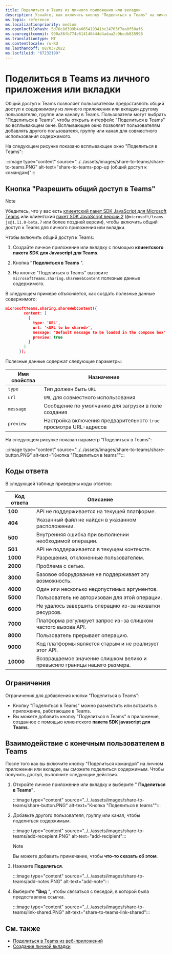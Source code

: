 ```yaml
---
title: Поделиться в Teams из личного приложения или вкладки
description: Узнайте, как включить кнопку "Поделиться в Teams" на личном приложении или вкладке, ограничениях и интерфейсе конечного пользователя.
ms.topic: reference
ms.localizationpriority: medium
ms.openlocfilehash: 5d70c8d399b4a065419341bc24763f7aa0f50af6
ms.sourcegitcommit: 990a36fb774e614146444d4adaa2c9bcdb835998
ms.translationtype: MT
ms.contentlocale: ru-RU
ms.lasthandoff: 08/03/2022
ms.locfileid: "67232199"
---
```

# <a name="share-to-teams-from-personal-app-or-tab"></a>Поделиться в Teams из личного приложения или вкладки

Общий доступ к Teams позволяет пользователям предоставлять общий доступ к содержимому из личного приложения или вкладки другому пользователю, группе или каналу в Teams. Пользователи могут выбрать "Поделиться в Teams", чтобы открыть интерфейс "Поделиться в Teams" во всплывающем окне. Всплывающее окно позволяет пользователям добавлять другого пользователя, группу или канал для совместного использования содержимого.

На следующем рисунке показано всплывающее окно "Поделиться в Teams":

:::image type="content" source="../../assets/images/share-to-teams/share-to-teams.PNG" alt-text="share-to-teams-pop-up (общий доступ к командам)":::

## <a name="enable-share-to-teams-button"></a>Кнопка "Разрешить общий доступ в Teams"

> [!NOTE]
> Убедитесь, что у вас есть [клиентский пакет SDK JavaScript для Microsoft Teams](../../tabs/how-to/using-teams-client-sdk.md) или клиентский [пакет SDK JavaScript версии 2](../../tabs/how-to/using-teams-client-sdk.md) (`@microsoft/teams-js@1.11.0-beta.7` или более поздней версии), чтобы включить общий доступ к Teams для личного приложения или вкладки.

Чтобы включить общий доступ к Teams:

1. Создайте личное приложение или вкладку с помощью **клиентского пакета SDK для Javascript для Teams**.

2. Кнопка **"Поделиться в Teams** ".

3. На кнопке "Поделиться в Teams" вызовите `microsoftTeams.sharing.shareWebContent` полезные данные содержимого.

В следующем примере объясняется, как создать полезные данные содержимого:

```json
microsoftTeams.sharing.shareWebContent({
        content: [
          {
            type: 'URL',
            url: '<URL to be shared>',
            message: 'Default message to be loaded in the compose box',
            preview: true
          }
        ]
      });
```

Полезные данные содержат следующие параметры:

| Имя свойства | Назначение |
|---|---|
| `type` | Тип должен быть `URL` |
| `url` | `URL` для совместного использования |
|`message`| Сообщение по умолчанию для загрузки в поле создания |
| `preview` | Настройка включения предварительного `true` просмотра URL-адресов |

На следующем рисунке показан параметр "Поделиться в Teams":

:::image type="content" source="../../assets/images/share-to-teams/share-button.PNG" alt-text="Кнопка &quot;Поделиться в teams&quot;":::

## <a name="response-codes"></a>Коды ответа

В следующей таблице приведены коды ответов:

|Код ответа|Описание|
|---|---|
| **100** | API не поддерживается на текущей платформе. |
| **404** | Указанный файл не найден в указанном расположении. |
| **500** | Внутренняя ошибка при выполнении необходимой операции. |
| **501** | API не поддерживается в текущем контексте. |
| **1000** | Разрешения, отклоненные пользователем. |
| **2000** | Проблема с сетью. |
| **3000** | Базовое оборудование не поддерживает эту возможность. |
| **4000** | Один или несколько недопустимых аргументов. |
| **5000** | Пользователь не авторизован для этой операции. |
| **6000** | Не удалось завершить операцию из-за нехватки ресурсов. |
| **7000** | Платформа регулирует запрос из-за слишком частого вызова API. |
| **8000** | Пользователь прерывает операцию. |
| **9000** | Код платформы является старым и не реализует этот API. |
| **10000** | Возвращаемое значение слишком велико и превысило границы нашего размера. |

## <a name="limitations"></a>Ограничения

Ограничения для добавления кнопки "Поделиться в Teams":

* Кнопку "Поделиться в Teams" можно разместить или встраить в приложение, работающее в Teams.
* Вы можете добавить кнопку "Поделиться в Teams" в приложение, созданное с помощью клиентского **пакета SDK javascript для Teams**.

## <a name="end-user-share-to-teams-experience"></a>Взаимодействие с конечным пользователем в Teams

После того как вы включите кнопку "Поделиться командой" на личном приложении или вкладке, вы сможете поделиться содержимым. Чтобы получить доступ, выполните следующие действия.

1. Откройте личное приложение или вкладку и выберите " **Поделиться в Teams"**.

    :::image type="content" source="../../assets/images/share-to-teams/share-button.PNG" alt-text="Кнопка &quot;Поделиться в teams&quot;":::

2. Добавьте другого пользователя, группу или канал, чтобы поделиться содержимым.

    :::image type="content" source="../../assets/images/share-to-teams/add-recepient.PNG" alt-text="add-recipient":::

    > [!NOTE]
    > Вы можете добавить примечание, чтобы **что-то сказать об этом**.

3. Нажмите **Поделиться**.

   :::image type="content" source="../../assets/images/share-to-teams/add-notes.PNG" alt-text="add-note":::

4. Выберите **"Вид** ", чтобы связаться с беседой, в которой была предоставлена ссылка.

   :::image type="content" source="../../assets/images/share-to-teams/link-shared.PNG" alt-text="share-to-teams-link-shared":::

## <a name="see-also"></a>См. также

* [Поделиться в Teams из веб-приложений](share-to-teams-from-web-apps.md)
* [Создание личной вкладки](../../tabs/how-to/create-personal-tab.md)
